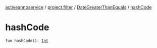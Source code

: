 [activeannoservice](../../index.md) / [project.filter](../index.md) / [DateGreaterThanEquals](index.md) / [hashCode](./hash-code.md)

# hashCode

`fun hashCode(): `[`Int`](https://kotlinlang.org/api/latest/jvm/stdlib/kotlin/-int/index.html)